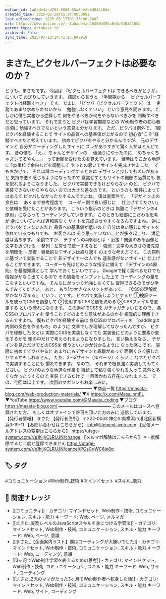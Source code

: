 ```yaml
---
notion_id: 1a8ade4a-d294-80d4-85a8-e3c9d834460a
created_time: 2025-02-28T15:34:00.000Z
last_edited_time: 2025-03-17T01:33:00.000Z
url: https://www.notion.so/_-1a8ade4ad29480d485a8e3c9d834460a
parent_type: database_id
archived: False
sync_time: 2025-07-12T14:41:26.847910
---
```


# まさた_ピクセルパーフェクトは必要なのか？

どうも、まさたです。
今回は
『ピクセルパーフェクトは
できるべきかどうか』について
お送りしていきます。
結論から言うと
「学習期から
　ピクセルパーフェクトは経験すべき」
です。
たまに
「ピクパ（ピクセルパーフェクト）は
　実務であまり求められないから
　勉強しなくていい」
という意見を聞きます。
たしかに僕も実務から逆算して
何をやるべきか何をやらないべきかを
判断すべきだと思っています。
それで言うと
ピクパは学習期間などの
Web制作者の初心者の頃に
勉強すべきでないという意見も分かります。
ただ、ピクパは例外で、
1度ピクパを経験することで
サイトの品質への基準値が上がるので
初心者"こそ"経験すべきだと考えています。
初めてピクパをやると分かるんですが、
元のデザインと
自分がコーディングしたサイトに
ズレがありすぎて驚く人がほとんどです。
昔の僕も
「え、、ちゃんとデザインの
　値通りにやったのに
　めちゃくちゃズレてるやん…。」
って衝撃を受けたのを覚えています。
当時はそこから地道に
1px単位で余白などを調整して
やっとの思いでサイトを完成させました。
でもおかげで、
それ以降コーディングするときは
デザインと少しでもズレがあると
気持ち悪く感じるようになったので
意識せずともサイトの細部の品質にも
気を配れるようになりました。
ピクパで実装できるけどやらない
のと、
ピクパで実装できないからやらない
のでは大きな差なのです。
というのも
案件によってはあえて
ピクパしなかったりするんですよね。
僕は実案件で、
「デザイン上の余白は
　あくまで参考程度で
　コーダー側で良い感じに
　仕上げてください」
と依頼を受けたことがあります。
こういう指示のときは
無難に『デザインの4原則』にならって
コーディングしていきます。
このときも細部にこだわる思考が
身についていれば違和感なく
サイトを完成させやすくなるんですよね。
逆にピクパをできない人だと
品質への基準値が低いので
自分は良い感じにサイトを
作れているつもりでも、
お客さんは
そう思っていないことが多々起こり、
満足度は落ちます。
余談ですが、
デザインの4原則とは
・近接：関連のある画像と文字を近づける
・整列：左寄せで統一するなど
・強弱：文字の大きさの優先度を明確化
・反復：特徴的なデザインは繰り返す
のような考え方です。
この原則に基づいて実装することで
非デザイナーの人でも
違和感がないサイトに
仕上げることができます。
コーダーも先ほどのような指示に備えて
『デザインの4原則』を基礎知識として
学んでおくといいですよ。
Googleで軽く調べるだけでも
情報がかなり出てくるので
その情報をインプットした上で
コーディングの量をこなすといいですね。
そんなにがっつり勉強しなくても
習得できるのでぜひ学んでみてください。
あと、
もう1つ大きなメリットがあって、
『CSSの理解度がかなり深まる』
ということです。
ピクパで実装しようとすると
①検証ツールを使ってCSSを調整して
②使用するCSSと値を決める
③CSSファイルを変更する
という流れになります。
この過程でCSSを
ガチャガチャいじるので、
各CSSのプロパティを
使うことでどのような意味があるのかを
視覚的に理解できるんですよね。
僕もピクパを経験する前は
各CSSのプロパティを
「paddingは内側の余白を作るもの」のように
文章でしか理解してなかったんですが、
ピクパを経験したあとは
実際にCSSを実装しなくても
実装後にどのように要素が変化するかを
頭の中だけで考えられるようになりました。
言い換えるなら、
デザインを見ただけでどのCSSを
使うといいかが分かるように
なった感じです。
実際に初めてピクパやると
あまりにもデザインと乖離があって
面倒くさく感じたりするかもしれません。
ただ、2〜3サイト（10ページ）くらい
こなすとピクパで実装することにも
慣れてきます。
なので、
それまで根気強く実装してみてください。
ピクパのような地道な作業を
継続して粘り強くやれる人って
意外と多くなかったりするので
実装できるだけで
一目置かれる存在になれますよ。
では、今回は以上です。
次回のマガジンもお楽しみに。
━━━━━━━━━━━━━━━━━━━━
▼商品一覧
https://masata-blog.com/web-production-materials/
▼X
https://x.com/Masa_nmFL
▼YouTube
https://www.youtube.com/@Masata_coding
▼ブログ
https://masata-blog.com/
━━━━━━━━━━━━━━━━━━━━
このメールはコースへ登録された方、
もしくはオプトインで許可を頂いた方のみに
送信しています。
【発行者情報】
まさた
【発行者住所】
〒222-0033
神奈川県横浜市港北区新横浜3-19-11
【お問い合わせはこちらから】
info@lifement-web.com
【受信メールアドレスの変更はこちらから】
https://utage-system.com/r/e1hijKCLRUJN/change
【メルマガ解除はこちらから】
※一度解除すると二度と登録できません
https://utage-system.com/r/e1hijKCLRUJN/cancel/POsCqWC6jo8q

## 🏷️ タグ
#コミュニケーション #Web制作_技術 #マインドセット #スキル_能力

## 🔗 関連ナレッジ
- [[コミュニティ]] - カテゴリ: マインドセット, Web制作・技術, コミュニケーション, スキル・能力 キーワード: Web, ページ, メルマガ
- [[まさた_実務レベルのJavaScriptスキルを身につける学習法]] - カテゴリ: マインドセット, Web制作・技術, コミュニケーション, スキル・能力 キーワード: Web, ページ, 意識
- [[まさた_【企画案内ラスト】僕はコーディングが大嫌いでした]] - カテゴリ: マインドセット, Web制作・技術, コミュニケーション, スキル・能力 キーワード: Web, コーディング, 意識
- [[3ヶ月でWeb制作学習を終えるための思考]] - カテゴリ: マインドセット, Web制作・技術, コミュニケーション, スキル・能力 キーワード: Web, サイト, コーディング
- [[まさた_2児のママがたった3ヶ月でWeb制作者へ転身した話]] - カテゴリ: マインドセット, Web制作・技術, コミュニケーション, スキル・能力 キーワード: Web, サイト, コーディング
